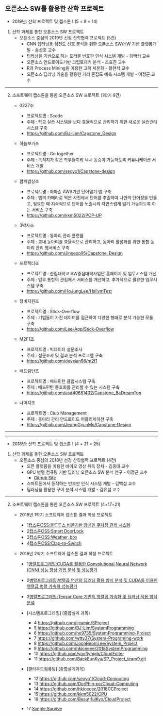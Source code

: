 ## 오픈소스 SW를 활용한 산학 프로젝트


 * 2019년: 산학 프로젝트 및 캡스톤 ! (5 + 9 = 14)
 
 1. 산학 과제를 통한 오픈소스 SW 프로젝트
    - 오픈소스 중심의 2019년 선정 산학협력 프로젝트   (5건)
         * CNN 딥러닝용 심전도 신호 분석을 위한 오픈소스 SW/HW 기반  플랫폼개발 - 송성호 교수
         * 딥러닝을 기반으로 하는 포터블 번호판 인식 시스템 개발 - 김백섭 교수
         * 오픈소스 안드로이드기반 크립토재커 분석 - 조효진 교수
         * R과 Process Mining을 이용한 고객 세분화 - 황현석 교수
         * 오픈소스 딥러닝 기술을 활용한 거리 혼잡도 예측 시스템 개발 - 이정근 교수
 *  *  *
 2. 소프트웨어 캡스톤을 통한 오픈소스 SW 프로젝트 (1학기 9건)
    - 0227조
      * 프로젝트명 : Scode
      * 주제 : 학교 실습 시스템을 보다 효율적으로 관리하기 위한 새로운 실습관리시스템 구축
      * https://github.com/BJ-Lim/Capstone_Design

    - 하늘보기조
      * 프로젝트명 : Go together
      * 주제 : 목적지가 같은 학우들끼리 택시 동승이 가능하도록 커뮤니케이션 서비스 개발
      * https://github.com/seoyo1/Capstone-design

    - 함께밥상조
      * 프로젝트명 : 아마존 AWS기반 단어암기 앱 구축
      * 주제 : 앱의 카메라로 찍은 사진에서 단어를 추출하여 나만의 단어장을 만들고, 필요한 때 지속적으로 단어를 노출시켜 자연스럽게 암기 가능하도록 하는 서비스 구축 
      * https://github.com/kkm5022/POP-UP
 
    - 3박자조
      * 프로젝트명 : 동아리 관리 플랫폼
      * 주제 : 교내 동아리를 효율적으로 관리하고, 동아리 활성화를 위한 통합 동아리 관리 웹서비스 구축 
      * https://github.com/Jinseop95/Capstone_Design
   
    - 프로젝터조
      * 프로젝트명 : 한림대학교 SW중심대학사업단 홈페이지 및 업무시스템 개선
      * 주제 : 업무 통합의 관점에서 서비스를 개선하고, 추가적으로 필요한 업무시스템 구축
      * https://github.com/HoJungLee/HallymTest

    - 장비지원조
      * 프로젝트명 : Stick-Overflow
      * 주제 : 기업들이 가진 데이터를 접근하여 다양한 형태로 분석 가능한 모듈 구축
      * https://github.com/Lee-App/Stick-Overflow
   
    - M2F1조
      * 프로젝트명 : 빅데이터 설문조사
      * 주제 : 설문조사 및 결과 분석 프로그램 구축
      * https://github.com/devxian96/m2f1
   
    - 배드림턴조
      * 프로젝트명 : 배드민턴 클럽시스템 구축
      * 주제 : 배드민턴 동호회를 관리할 수 있는 시스템 구축
      * https://github.com/asd40681402/Capstone_BaDreamTon
   
    - 나머지조
      * 프로젝트명 : Club Management
      * 주제 : 동아리 관리 안드로이드 어플리케이션 구축
      * https://github.com/JeongGyunMo/Capstone-Design

*  *  *
*  *  *


 * 2018년: 산학 프로젝트 및 캡스톤 ! (4 + 21 = 25)
 
 1. 산학 과제를 통한 오픈소스 SW 프로젝트
    - 오픈소스 중심의 2018년 선정 산학협력 프로젝트   (4건)
         * 오픈 플랫폼을 이용한 바이오 영상 취득 장치 - 김종대 교수
         * GPU 병렬 컴퓨팅 기반 딥러닝 오픈소스 SW 분석 연구 - 이정근 교수
            - [Github Site](https://github.com/jeonggunlee/BitOptimizer4ML/blob/master/README.md)
         * 스마트폰에서 동작하는 번호판 인식 시스템 개발 - 김백섭 교수
         * 딥러닝을 활용한 구어 분석 시스템 개발 - 김유섭 교수

*  *  *
 2. 소프트웨어 캡스톤을 통한 오픈소스 SW 프로젝트 (4+17=21)
    - 2018년 1학기 소프트웨어 캡스톤 결과 학생 프로젝트   
        * 1[캡스톤OSS:블루투스 비콘기반 장애인 주차장 관리 시스템](https://github.com/YONGEEEE/Bluetooth-based-handicapped-parking-area-system)
        * 2[캡스톤OSS:Smart DoorLock](https://github.com/jeonggunlee/Capstone-Design/blob/master/DitialDoorLock/README.md)
        * 3[캡스톤OSS:Weather_box](https://github.com/jeonggunlee/Capstone-Design/blob/master/WeatherBox/README.md)
        * 4[캡스톤OSS:Clap-to-Switch](https://github.com/cobaltp/clap-to-switch)

    - 2018년 2학기 소프트웨어 캡스톤 결과 학생 프로젝트   
        * 1[병렬프로그래밍:CUDA를 활용한 Convolutional Neural Network (CNN) 성능 향상 기법 분석 및 성능평가](https://github.com/jeonggunlee/Parallel_Programming_2018_Fall/tree/master/Capstone/TEAM_B_CUCONN) 
        * 2[병렬프로그래밍:병렬곱 연산의 딥러닝 활용 방식 분석 및 CUDA를 이용한 행렬곱 병렬 가속화 성능평가](https://github.com/jeonggunlee/Parallel_Programming_2018_Fall/tree/master/Capstone/TEAM_A_MatACCEL)
        * 3[병렬프로그래밍:Tensor Core 기반의 행렬곱 가속화 및 딥러닝 적용 방식 분석](https://github.com/jeonggunlee/Parallel_Programming_2018_Fall/tree/master/Capstone/TEAM_C_TENCORE)
        * [시스템프로그래밍] (종합설계 과목)
            - 4 https://github.com/jjeamin/SProject
            - 5 https://github.com/BJ-Lim/SystemProgramming
            - 6 https://github.com/ho9735/SystemProgramming-Project
            - 7 https://github.com/wtty37/System-Programing-work
            - 8 https://github.com/JoonBeomLee/System_Project
            - 9 https://github.com/hkjoeeee/2018SystemProgramming
            - 10 https://github.com/yooflyhigh/CloudEditer
            - 11 https://github.com/BaekEunKyu/SP_Project_team9.git
        * [클라우드컴퓨팅] (종합설계과목)
            - 12 https://github.com/seoyo1/Cloud-Computing
            - 13 https://github.com/DorPhin-pc/Cloud-Computing
            - 14 https://github.com/hkjoeeee/2018CCProject
            - 15 https://github.com/kkm5022/CPU
            - 16 https://github.com/BeautifulKyo/CloudProject

        * 17 [Simple Survive](https://github.com/HyoJuns/Hallym_UntiyProject)
